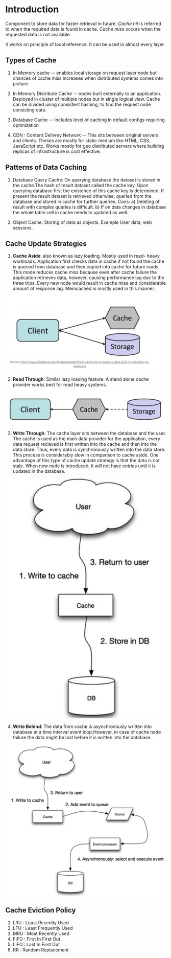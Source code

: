 # Introduction #
Component to store data for faster retrieval in future.
*Cache hit* is referred to when the required data is found in cache.
*Cache miss* occurs when the requested data is not available.

It works on principle of local reference. It can be used in almost every layer.

## Types of Cache ##

1. In Memory cache -- enables local storage on request layer node but chances of cache miss increases when distributed systems comes into picture.

2. In Memory Distribute Cache -- nodes built externally to an application. Deployed in cluster of multiple nodes but in single logical view. Cache can be divided using consistent hashing, to find the request node consisting data.

3. Database Cache -- Includes level of caching in default configs requiring optimization

4. CDN : Content Delivrey Network -- This sits between original servers and clients. Theses are mostly for static medium like HTML, CSS, JavaScript etc. Works mostly for geo distributed servers where building replicas of infrastructure is cost effective.

## Patterns of Data Caching ##

1. Database Query Cache: On querying database the dataset is stored in the cache.The hash of result dataset called the cache key. Upon querying database first the existence of this cache key is determined. If present the result dataset is retrieved otherwise, queried from the database and stored in cache for further queries.
Cons:
a) Deleting of result with complex queries is difficult.
b) If on data changes in database the whole table cell in cache needs to updated as well.

2. Object Cache: Storing of data as objects. Example User data, web sessions.

## Cache Update Strategies ##

1. **Cache Aside**: also known as lazy loading. Mostly used in read- heavy workloads. Application first checks data in cache if not found the cache is queried from database and then copied into cache for future reads.
This mode reduces cache miss because even after cache failure the application retrieves data, however, causing performance lag due to the three trips. Every new node would result in cache miss and considerable amount of response lag.
Memcached is mostly used in this manner.

![CacheAside](/SystemDesign/images/cache1.JPG)

2. **Read Through**: Similar lazy loading feature. A stand alone cache provider works best for read heavy systems. 

![ReadThrough](/SystemDesign/images/cache2.JPG)

3. **Write Through**: The cache layer sits between the database and the user. The cache is used as the main data provider for the application, every data request recieved is first written into the cache and then into the data store. Thus, every data is synchronously written into the data store. This process is considerably slow in comparison to cache aside. One advantage of this type of cache update strategy is that the data is not stale. 
When new node is introduced, it will not  have entries until it is updated in the database.

![WriteThrough](/SystemDesign/images/cache3.JPG)


4. **Write Behind**: The data from cache is asynchronously written into database at a time interval event loop.However, in case of cache node failure the data might be lost before it is written into the database.

![WriteBehind](/SystemDesign/images/cache4.JPG)


## Cache Eviction Policy ##

1. LRU : Least Recently Used
2. LFU : Least Frequently Used 
3. MRU : Most Recently Used 
4. FIFO : First In First Out
5. LIFO : Last In First Out
6. RR : Random Replacement

